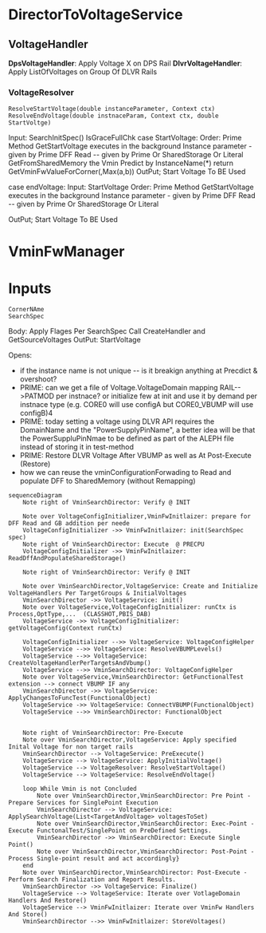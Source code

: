 # DirectorToVoltageService

## VoltageHandler
**DpsVoltageHandler**: Apply Voltage X on DPS Rail
**DlvrVoltageHandler**: Apply ListOfVoltages on Group Of DLVR Rails 

### VoltageResolver
    ResolveStartVoltage(double instanceParameter, Context ctx)
    ResolveEndVoltage(double instnaceParam, Context ctx, double StartVoltge)

Input: 
    SearchInitSpec()
    IsGraceFullChk
case StartVoltage:
Order:
    Prime Method GetStartVoltage executes in the background
        Instance parameter - given by Prime 
            DFF Read -- given by Prime Or SharedStorage Or Literal 
    GetFromSharedMemory the Vmin Predict by InstanceName(*)
    return GetVminFwValueForCorner(,Max(a,b))
OutPut;
    Start Voltage To BE Used

case endVoltage:
Input:
    StartVoltage
Order:
Prime Method GetStartVoltage executes in the background
    Instance parameter - given by Prime
        DFF Read -- given by Prime Or SharedStorage Or Literal
    
OutPut;
Start Voltage To BE Used


# VminFwManager
 # Inputs
    CornerNAme
    SearchSpec
Body:
    Apply Flages Per SearchSpec
    Call CreateHandler and GetSourceVoltages
OutPut:
    StartVoltage 

Opens:
* if the instance name is not unique -- is it breakign anything at Precdict & overshoot?
* PRIME: can we get a file of Voltage.VoltageDomain mapping RAIL-->PATMOD per instnace? or initialize few at init and use it by demand per instnace type (e.g. CORE0 will use configA but CORE0_VBUMP will use configB)4
* PRIME: today setting a voltage using DLVR API requires the DomainName and the "PowerSupplyPinName", a better idea will be that the PowerSuppluPinNmae to be defined as part of the ALEPH file instead of storing it in test-method 
* PRIME: Restore DLVR Voltage After VBUMP as well as At Post-Execute (Restore) 
* how we can reuse the vminConfigurationForwading to Read and populate DFF to SharedMemory (without Remapping)

```mermaid
sequenceDiagram
    Note right of VminSearchDirector: Verify @ INIT

    Note over VoltageConfigInitializer,VminFwInitlaizer: prepare for DFF Read and GB addition per neede
    VoltageConfigInitializer ->> VminFwInitlaizer: init(SearchSpec spec)
    Note right of VminSearchDirector: Execute  @ PRECPU
    VoltageConfigInitializer ->> VminFwInitlaizer: ReadDffAndPopulateSharedStorage()

    Note right of VminSearchDirector: Verify @ INIT

    Note over VminSearchDirector,VoltageService: Create and Initialize VoltageHandlers Per TargetGroups & InitialVoltages
    VminSearchDirector ->> VoltageService: init()
    Note over VoltageService,VoltageConfigInitializer: runCtx is Process,OptType,...  (CLASSHOT,PBIS_DAB)
    VoltageService ->> VoltageConfigInitializer: getVoltageConfig(Context runCtx)
 
    VoltageConfigInitializer -->> VoltageService: VoltageConfigHelper
    VoltageService -->> VoltageService: ResolveVBUMPLevels()
    VoltageService -->> VoltageService: CreateVoltageHandlerPerTargetsAndVbump()
    VoltageService -->> VminSearchDirector: VoltageConfigHelper
    Note over VoltageService,VminSearchDirector: GetFunctionalTest extension --> connect VBUMP IF any
    VminSearchDirector ->> VoltageService: ApplyChangesToFuncTest(FunctionalObject)
    VoltageService ->> VoltageService: ConnectVBUMP(FunctionalObject)
    VoltageService -->> VminSearchDirector: FunctionalObject
    
  
    Note right of VminSearchDirector: Pre-Execute    
    Note over VminSearchDirector,VoltageService: Apply specified Inital Voltage for non target rails
    VminSearchDirector --> VoltageService: PreExecute()
    VoltageService --> VoltageService: ApplyInitialVoltage()
    VoltageService --> VoltageResolver: ResolveStartVoltage()
    VoltageService --> VoltageService: ResolveEndVoltage()
    
    loop While Vmin is not Concluded
        Note over VminSearchDirector,VminSearchDirector: Pre Point - Prepare Services for SinglePoint Execution
        VminSearchDirector --> VoltageService: ApplySearchVoltage(List<TargetAndVoltage> voltagesToSet)
        Note over VminSearchDirector,VminSearchDirector: Exec-Point - Execute FunctonalTest/SinglePoint on PreDefined Settings.
        VminSearchDirector ->> VminSearchDirector: Execute Single Point()
        Note over VminSearchDirector,VminSearchDirector: Post-Point - Process Single-point result and act accordingly}
    end
    Note over VminSearchDirector,VminSearchDirector: Post-Execute - Perform Search Finalization and Report Results.
    VminSearchDirector ->> VoltageService: Finalize()
    VoltageService --> VoltageService: Iterate over VotlageDomain Handlers And Restore()
    VoltageService --> VminFwInitlaizer: Iterate over VminFw Handlers And Store()
    VminSearchDirector -->> VminFwInitlaizer: StoreVoltages()
```